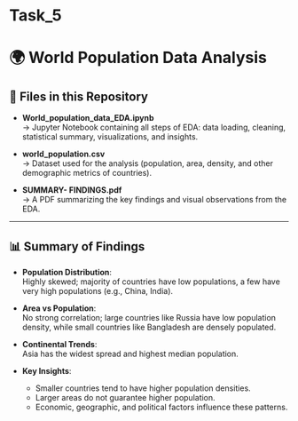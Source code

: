 # Task_5

# 🌍 World Population Data Analysis

## 📂 Files in this Repository

- **World_population_data_EDA.ipynb**  
  → Jupyter Notebook containing all steps of EDA: data loading, cleaning, statistical summary, visualizations, and insights.

- **world_population.csv**  
  → Dataset used for the analysis (population, area, density, and other demographic metrics of countries).

- **SUMMARY- FINDINGS.pdf**  
  → A PDF summarizing the key findings and visual observations from the EDA.

---

## 📊 Summary of Findings

- **Population Distribution**:  
  Highly skewed; majority of countries have low populations, a few have very high populations (e.g., China, India).

- **Area vs Population**:  
  No strong correlation; large countries like Russia have low population density, while small countries like Bangladesh are densely populated.

- **Continental Trends**:  
  Asia has the widest spread and highest median population.

- **Key Insights**:
  - Smaller countries tend to have higher population densities.
  - Larger areas do not guarantee higher population.
  - Economic, geographic, and political factors influence these patterns.

